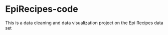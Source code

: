 # EpiRecipes-code
This is a data cleaning and data visualization  project on the Epi Recipes  data set
